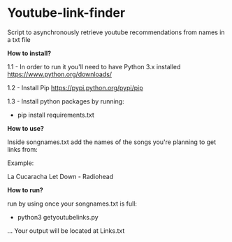 # Youtube-link-finder
Script to asynchronously retrieve youtube recommendations from names in a txt file

**How to install?**

1.1 - In order to run it you'll need to have Python 3.x installed https://www.python.org/downloads/

1.2 - Install Pip https://pypi.python.org/pypi/pip

1.3 - Install python packages by running:

  * pip install requirements.txt


**How to use?**

Inside songnames.txt add the names of the songs you're planning to get links from:

Example:

La Cucaracha
Let Down - Radiohead

**How to run?**

run by using once your songnames.txt is full:
  * python3 getyoutubelinks.py

... Your output will be located at Links.txt
